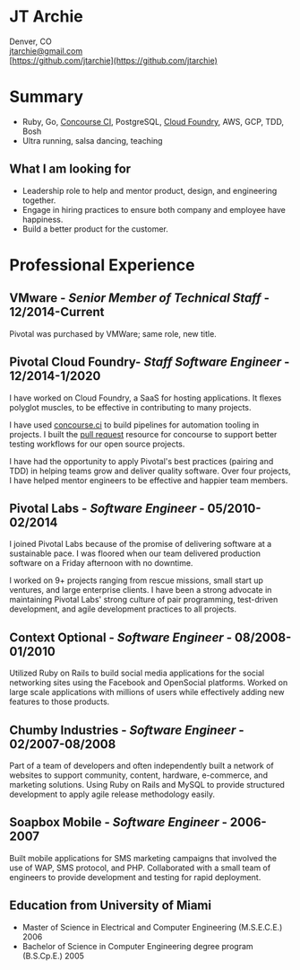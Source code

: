 # JT Archie

Denver, CO  
[jtarchie@gmail.com](mailto:jtarchie@gmail.com)  
[https://github.com/jtarchie](https://github.com/jtarchie)  

# Summary

* Ruby, Go, [Concourse CI](https://concourse.ci), PostgreSQL, [Cloud Foundry](https://cloudfoundry.org), AWS, GCP, TDD, Bosh
* Ultra running, salsa dancing, teaching

## What I am looking for

* Leadership role to help and mentor product, design, and engineering together.
* Engage in hiring practices to ensure both company and employee have happiness.
* Build a better product for the customer.

# Professional Experience

## VMware - *Senior Member of Technical Staff* - __12/2014-Current__

Pivotal was purchased by VMWare; same role, new title.

## Pivotal Cloud Foundry- *Staff Software Engineer* - __12/2014-1/2020__

I have worked on Cloud Foundry, a SaaS for hosting applications. It flexes polyglot muscles, to be effective in contributing to many projects.

I have used [concourse.ci](https://concourse.ci) to build pipelines for automation tooling in projects. I built the [pull request](https://github.com/jtarchie/pullrequest-resource) resource for concourse to support better testing workflows for our open source projects.

I have had the opportunity to apply Pivotal's best practices (pairing and TDD) in helping teams grow and deliver quality software. Over four projects, I have helped mentor engineers to be effective and happier team members.

## Pivotal Labs - *Software Engineer* - __05/2010-02/2014__

I joined Pivotal Labs because of the promise of delivering software at a sustainable pace. I was floored when our team delivered production software on a Friday afternoon with no downtime.

I worked on 9+ projects ranging from rescue missions, small start up ventures, and large enterprise clients. I have been a strong advocate in maintaining Pivotal Labs' strong culture of pair programming, test-driven development, and agile development practices to all projects.

## Context Optional - *Software Engineer* - __08/2008-01/2010__

Utilized Ruby on Rails to build social media applications for the social networking sites using the Facebook and OpenSocial platforms. Worked on large scale applications with millions of users while effectively adding new features to those products.

## Chumby Industries - *Software Engineer* - __02/2007-08/2008__

Part of a team of developers and often independently built a network of websites to support community, content, hardware, e-commerce, and marketing solutions. Using Ruby on Rails and MySQL to provide structured development to apply agile release methodology easily.

## Soapbox Mobile - *Software Engineer* - __2006-2007__

Built mobile applications for SMS marketing campaigns that involved the use of WAP, SMS protocol, and PHP. Collaborated with a small team of engineers to provide development and testing for rapid deployment.

## Education from University of Miami

* Master of Science in Electrical and Computer Engineering (M.S.E.C.E.) 2006
* Bachelor of Science in Computer Engineering degree program (B.S.Cp.E.) 2005

